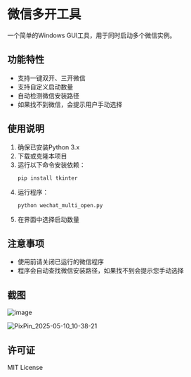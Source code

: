 # 微信多开工具

一个简单的Windows GUI工具，用于同时启动多个微信实例。

## 功能特性

- 支持一键双开、三开微信
- 支持自定义启动数量
- 自动检测微信安装路径
- 如果找不到微信，会提示用户手动选择

## 使用说明

1. 确保已安装Python 3.x
2. 下载或克隆本项目
3. 运行以下命令安装依赖：
   ```
   pip install tkinter
   ```
4. 运行程序：
   ```
   python wechat_multi_open.py
   ```
5. 在界面中选择启动数量

## 注意事项

- 使用前请关闭已运行的微信程序
- 程序会自动查找微信安装路径，如果找不到会提示您手动选择

## 截图

![image](https://github.com/user-attachments/assets/4f8b6651-5b91-47a7-a506-8396f77c5f1f)

![PixPin_2025-05-10_10-38-21](https://github.com/user-attachments/assets/59f465c7-a79b-45a9-9160-771919a372dc)


## 许可证

MIT License
